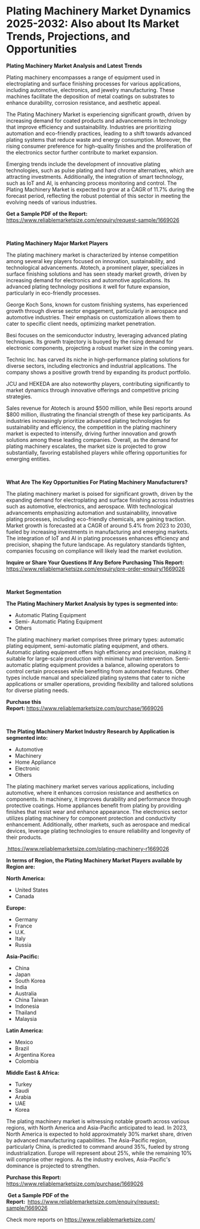 <p><h1>Plating Machinery Market Dynamics 2025-2032: Also about Its Market Trends, Projections, and Opportunities</h1></p><p><strong>Plating Machinery Market Analysis and Latest Trends</strong></p>
<p><p>Plating machinery encompasses a range of equipment used in electroplating and surface finishing processes for various applications, including automotive, electronics, and jewelry manufacturing. These machines facilitate the deposition of metal coatings on substrates to enhance durability, corrosion resistance, and aesthetic appeal. </p><p>The Plating Machinery Market is experiencing significant growth, driven by increasing demand for coated products and advancements in technology that improve efficiency and sustainability. Industries are prioritizing automation and eco-friendly practices, leading to a shift towards advanced plating systems that reduce waste and energy consumption. Moreover, the rising consumer preference for high-quality finishes and the proliferation of the electronics sector further contribute to market expansion.</p><p>Emerging trends include the development of innovative plating technologies, such as pulse plating and hard chrome alternatives, which are attracting investments. Additionally, the integration of smart technology, such as IoT and AI, is enhancing process monitoring and control. The Plating Machinery Market is expected to grow at a CAGR of 11.7% during the forecast period, reflecting the robust potential of this sector in meeting the evolving needs of various industries.</p></p>
<p><strong>Get a Sample PDF of the Report:&nbsp;</strong> <a href="https://www.reliablemarketsize.com/enquiry/request-sample/1669026?utm_campaign=2781&utm_medium=2&utm_source=Github&utm_content=ia&utm_term=08042025&utm_id=plating-machinery">https://www.reliablemarketsize.com/enquiry/request-sample/1669026</a></p>
<p>&nbsp;</p>
<p><strong>Plating Machinery Major Market Players</strong></p>
<p><p>The plating machinery market is characterized by intense competition among several key players focused on innovation, sustainability, and technological advancements. Atotech, a prominent player, specializes in surface finishing solutions and has seen steady market growth, driven by increasing demand for electronics and automotive applications. Its advanced plating technology positions it well for future expansion, particularly in eco-friendly processes.</p><p>George Koch Sons, known for custom finishing systems, has experienced growth through diverse sector engagement, particularly in aerospace and automotive industries. Their emphasis on customization allows them to cater to specific client needs, optimizing market penetration.</p><p>Besi focuses on the semiconductor industry, leveraging advanced plating techniques. Its growth trajectory is buoyed by the rising demand for electronic components, projecting a robust market size in the coming years.</p><p>Technic Inc. has carved its niche in high-performance plating solutions for diverse sectors, including electronics and industrial applications. The company shows a positive growth trend by expanding its product portfolio.</p><p>JCU and HEKEDA are also noteworthy players, contributing significantly to market dynamics through innovative offerings and competitive pricing strategies.</p><p>Sales revenue for Atotech is around $500 million, while Besi reports around $800 million, illustrating the financial strength of these key participants. As industries increasingly prioritize advanced plating technologies for sustainability and efficiency, the competition in the plating machinery market is expected to intensify, driving further innovation and growth solutions among these leading companies. Overall, as the demand for plating machinery escalates, the market size is projected to grow substantially, favoring established players while offering opportunities for emerging entities.</p></p>
<p>&nbsp;</p>
<p><strong>What Are The Key Opportunities For Plating Machinery Manufacturers?</strong></p>
<p><p>The plating machinery market is poised for significant growth, driven by the expanding demand for electroplating and surface finishing across industries such as automotive, electronics, and aerospace. With technological advancements emphasizing automation and sustainability, innovative plating processes, including eco-friendly chemicals, are gaining traction. Market growth is forecasted at a CAGR of around 5.4% from 2023 to 2030, fueled by increasing investments in manufacturing and emerging markets. The integration of IoT and AI in plating processes enhances efficiency and precision, shaping the future landscape. As regulatory standards tighten, companies focusing on compliance will likely lead the market evolution.</p></p>
<p><strong>Inquire or Share Your Questions If Any Before Purchasing This Report:</strong> <a href="https://www.reliablemarketsize.com/enquiry/pre-order-enquiry/1669026?utm_campaign=2781&utm_medium=2&utm_source=Github&utm_content=ia&utm_term=08042025&utm_id=plating-machinery">https://www.reliablemarketsize.com/enquiry/pre-order-enquiry/1669026</a></p>
<p>&nbsp;</p>
<p><strong>Market Segmentation</strong></p>
<p><strong>The Plating Machinery Market Analysis by types is segmented into:</strong></p>
<p><ul><li>Automatic Plating Equipment</li><li>Semi- Automatic Plating Equipment</li><li>Others</li></ul></p>
<p><p>The plating machinery market comprises three primary types: automatic plating equipment, semi-automatic plating equipment, and others. Automatic plating equipment offers high efficiency and precision, making it suitable for large-scale production with minimal human intervention. Semi-automatic plating equipment provides a balance, allowing operators to control certain processes while benefiting from automated features. Other types include manual and specialized plating systems that cater to niche applications or smaller operations, providing flexibility and tailored solutions for diverse plating needs.</p></p>
<p><strong>Purchase this Report:&nbsp;</strong><a href="https://www.reliablemarketsize.com/purchase/1669026?utm_campaign=2781&utm_medium=2&utm_source=Github&utm_content=ia&utm_term=08042025&utm_id=plating-machinery">https://www.reliablemarketsize.com/purchase/1669026</a></p>
<p>&nbsp;</p>
<p><strong>The Plating Machinery Market Industry Research by Application is segmented into:</strong></p>
<p><ul><li>Automotive</li><li>Machinery</li><li>Home Appliance</li><li>Electronic</li><li>Others</li></ul></p>
<p><p>The plating machinery market serves various applications, including automotive, where it enhances corrosion resistance and aesthetics on components. In machinery, it improves durability and performance through protective coatings. Home appliances benefit from plating by providing finishes that resist wear and enhance appearance. The electronics sector utilizes plating machinery for component protection and conductivity enhancement. Additionally, other markets, such as aerospace and medical devices, leverage plating technologies to ensure reliability and longevity of their products.</p></p>
<p><a href="https://www.reliablemarketsize.com/plating-machinery-r1669026?utm_campaign=2781&utm_medium=2&utm_source=Github&utm_content=ia&utm_term=08042025&utm_id=plating-machinery">&nbsp;https://www.reliablemarketsize.com/plating-machinery-r1669026</a></p>
<p><strong>In terms of Region, the Plating Machinery Market Players available by Region are:</strong></p>
<p>
    <p> <strong> North America: </strong>
        <ul>
            <li>United States</li>
            <li>Canada</li>
        </ul>
        </p> 
    <p> <strong> Europe: </strong>
        <ul>
            <li>Germany</li>
            <li>France</li>
            <li>U.K.</li>
            <li>Italy</li>
            <li>Russia</li>
        </ul>
        </p> 
    <p> <strong> Asia-Pacific: </strong>
        <ul>
            <li>China</li>
            <li>Japan</li>
            <li>South Korea</li>
            <li>India</li>
            <li>Australia</li>
            <li>China Taiwan</li>
            <li>Indonesia</li>
            <li>Thailand</li>
            <li>Malaysia</li>
        </ul>
        </p> 
    <p> <strong> Latin America: </strong>
        <ul>
            <li>Mexico</li>
            <li>Brazil</li>
            <li>Argentina Korea</li>
            <li>Colombia</li>
        </ul>
        </p> 
    <p> <strong> Middle East & Africa: </strong>
        <ul>
            <li>Turkey</li>
            <li>Saudi</li>
            <li>Arabia</li>
            <li>UAE</li>
            <li>Korea</li>
        </ul>
    </p>
    </p>
<p><p>The plating machinery market is witnessing notable growth across various regions, with North America and Asia-Pacific anticipated to lead. In 2023, North America is expected to hold approximately 30% market share, driven by advanced manufacturing capabilities. The Asia-Pacific region, particularly China, is predicted to command around 35%, fueled by strong industrialization. Europe will represent about 25%, while the remaining 10% will comprise other regions. As the industry evolves, Asia-Pacific's dominance is projected to strengthen.</p></p>
<p><strong>Purchase this Report: </strong><a href="https://www.reliablemarketsize.com/purchase/1669026?utm_campaign=2781&utm_medium=2&utm_source=Github&utm_content=ia&utm_term=08042025&utm_id=plating-machinery">https://www.reliablemarketsize.com/purchase/1669026</a></p>
<p>&nbsp;<strong>Get a Sample PDF of the Report:&nbsp;&nbsp;</strong><a href="https://www.reliablemarketsize.com/enquiry/request-sample/1669026?utm_campaign=2781&utm_medium=2&utm_source=Github&utm_content=ia&utm_term=08042025&utm_id=plating-machinery">https://www.reliablemarketsize.com/enquiry/request-sample/1669026</a></p>
<p><strong></strong></p>
<p>Check more reports on <a href="https://www.reliablemarketsize.com/?utm_campaign=2781&utm_medium=2&utm_source=Github&utm_content=ia&utm_term=08042025&utm_id=plating-machinery">https://www.reliablemarketsize.com/</a></p>